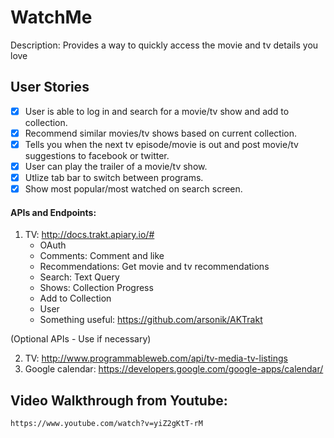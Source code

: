 # WatchMe

Description: Provides a way to quickly access the movie and tv details you love 

## User Stories

- [X] User is able to log in and search for a movie/tv show and add to collection.
- [X] Recommend similar movies/tv shows based on current collection. 
- [X] Tells you when the next tv episode/movie is out and post movie/tv suggestions to facebook or twitter. 
- [X] User can play the trailer of a movie/tv show.
- [X] Utlize tab bar to switch between programs.
- [X] Show most popular/most watched on search screen. 

#### APIs and Endpoints:

1. TV: http://docs.trakt.apiary.io/#
   - OAuth
   - Comments: Comment and like 
   - Recommendations: Get movie and tv recommendations 
   - Search: Text Query
   - Shows: Collection Progress
   - Add to Collection 
   - User
   - Something useful: https://github.com/arsonik/AKTrakt 

(Optional APIs - Use if necessary) 

2. TV: http://www.programmableweb.com/api/tv-media-tv-listings
3. Google calendar: https://developers.google.com/google-apps/calendar/

## Video Walkthrough from Youtube:

    https://www.youtube.com/watch?v=yiZ2gKtT-rM
